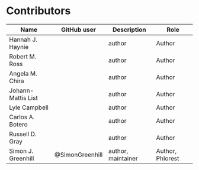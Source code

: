# Contributors

Name                           | GitHub user | Description | Role
---                            | ---         | --- | ---
Hannah J. Haynie               |  | author | Author
Robert M. Ross                 |  | author | Author
Angela M. Chira                |  | author | Author
Johann-Mattis List             |  | author | Author
Lyle Campbell                  |  | author | Author
Carlos A. Botero               |  | author | Author
Russell D. Gray                |  | author | Author
Simon J. Greenhill             | @SimonGreenhill | author, maintainer | Author, Phlorest
